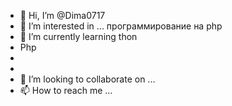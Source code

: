- 👋 Hi, I’m @Dima0717
- 👀 I’m interested in ...  программирование на php
- 🌱 I’m currently learning  thon
- Php
- 
-
- 💞️ I’m looking to collaborate on ...
- 📫 How to reach me ...

<!---
Dima0717/Dima0717 is a ✨ special ✨ repository because its `README.md` (this file) appears on your GitHub profile.
You can click the Preview link to take a look at your changes.
--->
